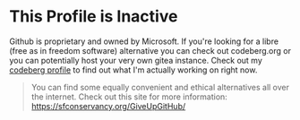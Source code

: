 # This Profile is Inactive

Github is proprietary and owned by Microsoft. If you're looking for a libre (free as in freedom software) alternative you can check out codeberg.org or you can potentially host your very own gitea instance. Check out my [codeberg profile](https://codeberg.org/petros_katiforis) to find out what I'm actually working on right now.

> You can find some equally convenient and ethical alternatives all over the internet. Check out this site for more information: https://sfconservancy.org/GiveUpGitHub/
